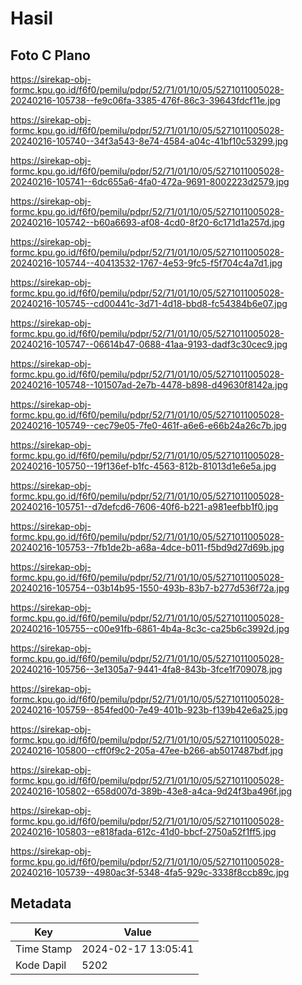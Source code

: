 # Hasil

## Foto C Plano

https://sirekap-obj-formc.kpu.go.id/f6f0/pemilu/pdpr/52/71/01/10/05/5271011005028-20240216-105738--fe9c06fa-3385-476f-86c3-39643fdcf11e.jpg

https://sirekap-obj-formc.kpu.go.id/f6f0/pemilu/pdpr/52/71/01/10/05/5271011005028-20240216-105740--34f3a543-8e74-4584-a04c-41bf10c53299.jpg

https://sirekap-obj-formc.kpu.go.id/f6f0/pemilu/pdpr/52/71/01/10/05/5271011005028-20240216-105741--6dc655a6-4fa0-472a-9691-8002223d2579.jpg

https://sirekap-obj-formc.kpu.go.id/f6f0/pemilu/pdpr/52/71/01/10/05/5271011005028-20240216-105742--b60a6693-af08-4cd0-8f20-6c171d1a257d.jpg

https://sirekap-obj-formc.kpu.go.id/f6f0/pemilu/pdpr/52/71/01/10/05/5271011005028-20240216-105744--40413532-1767-4e53-9fc5-f5f704c4a7d1.jpg

https://sirekap-obj-formc.kpu.go.id/f6f0/pemilu/pdpr/52/71/01/10/05/5271011005028-20240216-105745--cd00441c-3d71-4d18-bbd8-fc54384b6e07.jpg

https://sirekap-obj-formc.kpu.go.id/f6f0/pemilu/pdpr/52/71/01/10/05/5271011005028-20240216-105747--06614b47-0688-41aa-9193-dadf3c30cec9.jpg

https://sirekap-obj-formc.kpu.go.id/f6f0/pemilu/pdpr/52/71/01/10/05/5271011005028-20240216-105748--101507ad-2e7b-4478-b898-d49630f8142a.jpg

https://sirekap-obj-formc.kpu.go.id/f6f0/pemilu/pdpr/52/71/01/10/05/5271011005028-20240216-105749--cec79e05-7fe0-461f-a6e6-e66b24a26c7b.jpg

https://sirekap-obj-formc.kpu.go.id/f6f0/pemilu/pdpr/52/71/01/10/05/5271011005028-20240216-105750--19f136ef-b1fc-4563-812b-81013d1e6e5a.jpg

https://sirekap-obj-formc.kpu.go.id/f6f0/pemilu/pdpr/52/71/01/10/05/5271011005028-20240216-105751--d7defcd6-7606-40f6-b221-a981eefbb1f0.jpg

https://sirekap-obj-formc.kpu.go.id/f6f0/pemilu/pdpr/52/71/01/10/05/5271011005028-20240216-105753--7fb1de2b-a68a-4dce-b011-f5bd9d27d69b.jpg

https://sirekap-obj-formc.kpu.go.id/f6f0/pemilu/pdpr/52/71/01/10/05/5271011005028-20240216-105754--03b14b95-1550-493b-83b7-b277d536f72a.jpg

https://sirekap-obj-formc.kpu.go.id/f6f0/pemilu/pdpr/52/71/01/10/05/5271011005028-20240216-105755--c00e91fb-6861-4b4a-8c3c-ca25b6c3992d.jpg

https://sirekap-obj-formc.kpu.go.id/f6f0/pemilu/pdpr/52/71/01/10/05/5271011005028-20240216-105756--3e1305a7-9441-4fa8-843b-3fce1f709078.jpg

https://sirekap-obj-formc.kpu.go.id/f6f0/pemilu/pdpr/52/71/01/10/05/5271011005028-20240216-105759--854fed00-7e49-401b-923b-f139b42e6a25.jpg

https://sirekap-obj-formc.kpu.go.id/f6f0/pemilu/pdpr/52/71/01/10/05/5271011005028-20240216-105800--cff0f9c2-205a-47ee-b266-ab5017487bdf.jpg

https://sirekap-obj-formc.kpu.go.id/f6f0/pemilu/pdpr/52/71/01/10/05/5271011005028-20240216-105802--658d007d-389b-43e8-a4ca-9d24f3ba496f.jpg

https://sirekap-obj-formc.kpu.go.id/f6f0/pemilu/pdpr/52/71/01/10/05/5271011005028-20240216-105803--e818fada-612c-41d0-bbcf-2750a52f1ff5.jpg

https://sirekap-obj-formc.kpu.go.id/f6f0/pemilu/pdpr/52/71/01/10/05/5271011005028-20240216-105739--4980ac3f-5348-4fa5-929c-3338f8ccb89c.jpg


## Metadata

| Key        | Value               |
| ---------- | ------------------- |
| Time Stamp | 2024-02-17 13:05:41 |
| Kode Dapil | 5202                |



